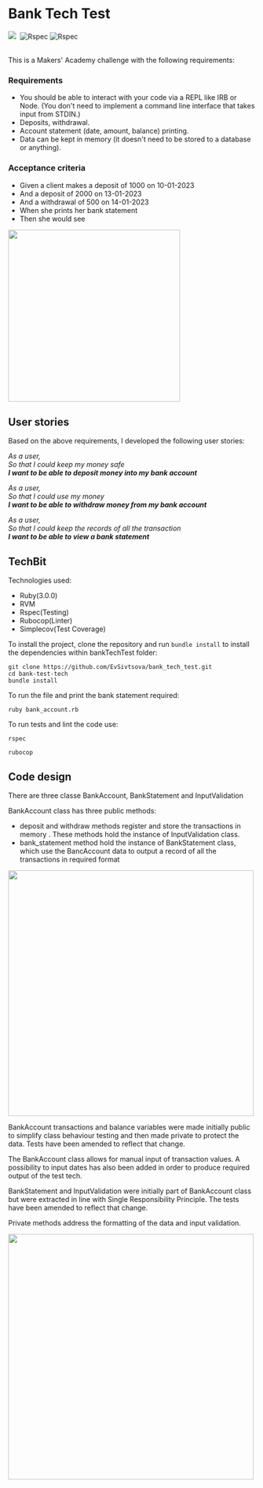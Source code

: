 # Bank Tech Test

<div align="left">
  <img src="https://img.shields.io/badge/ruby-%23CC342D.svg?style=for-the-badge&logo=ruby&logoColor=white"/>&nbsp
  <img src="https://img.shields.io/badge/RSpec-blue?style=for-the-badge&logo=Rspec&logoColor=white" alt="Rspec"/>
  <img src="https://img.shields.io/badge/Test_coverage:_97.86-blue?style=for-the-badge&logo=Rspec&logoColor=white" alt="Rspec"/>
</div><br>

This is a Makers' Academy challenge with the following requirements:

### Requirements

* You should be able to interact with your code via a REPL like IRB or Node. (You don't need to implement a command line interface that takes input from STDIN.)
* Deposits, withdrawal.
* Account statement (date, amount, balance) printing.
* Data can be kept in memory (it doesn't need to be stored to a database or anything).

### Acceptance criteria

* Given a client makes a deposit of 1000 on 10-01-2023
* And a deposit of 2000 on 13-01-2023
* And a withdrawal of 500 on 14-01-2023
* When she prints her bank statement
* Then she would see

<img src="https://github.com/EvSivtsova/bank_tech_test/blob/main/outputs/bank_tech_test_required_output.png" width='350'>
  
## User stories

Based on the above requirements, I developed the following user stories:

_As a user,_<br>
_So that I could keep my money safe_<br>
**_I want to be able to deposit money into my bank account_**

_As a user,_<br>
_So that I could use my money_<br>
**_I want to be able to withdraw money from my bank account_**

_As a user,_<br>
_So that I could keep the records of all the transaction_<br>
**_I want to be able to view a bank statement_**

## TechBit

Technologies used: 
* Ruby(3.0.0)
* RVM
* Rspec(Testing)
* Rubocop(Linter)
* Simplecov(Test Coverage)

To install the project, clone the repository and run `bundle install` to install the dependencies within bankTechTest folder:

```
git clone https://github.com/EvSivtsova/bank_tech_test.git
cd bank-test-tech
bundle install
```
To run the file and print the bank statement required:

`ruby bank_account.rb`

To run tests and lint the code use:

`rspec`

`rubocop`

## Code design

There are three classe BankAccount, BankStatement and InputValidation

BankAccount class has three public methods:
  * deposit and withdraw methods register and store the transactions in memory . These methods hold the instance of InputValidation class.
  * bank_statement method hold the instance of BankStatement class, which use the BancAccount data to output a record of all the transactions in required format

<img src="https://github.com/EvSivtsova/bank_tech_test/blob/main/outputs/bank_tech_test_final_output.png" width='500'>

BankAccount transactions and balance variables were made initially public to simplify class behaviour testing and then made private to protect the data. Tests have been amended to reflect that change.

The BankAccount class allows for manual input of transaction values. A possibility to input dates has also been added in order to produce required output of the test tech. 

BankStatement and InputValidation were initially part of BankAccount class but were extracted in line with Single Responsibility Principle. The tests have been amended to reflect that change.

Private methods address the formatting of the data and input validation. 

<img src="https://github.com/EvSivtsova/bank_tech_test/blob/main/outputs/bank_tech_test_coverage.png" width='500'>